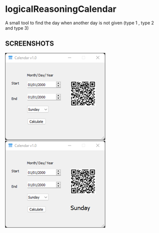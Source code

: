 # logicalReasoningCalendar
A small tool to find the day when another day is not given (type 1 , type 2 and type 3)

## SCREENSHOTS

![Screenshot 1](https://github.com/MrDiagnose/logicalReasoningCalendar/blob/main/screenshots/calendar.png)
![Screenshot 2](https://github.com/MrDiagnose/logicalReasoningCalendar/blob/main/screenshots/calendar2.png)

